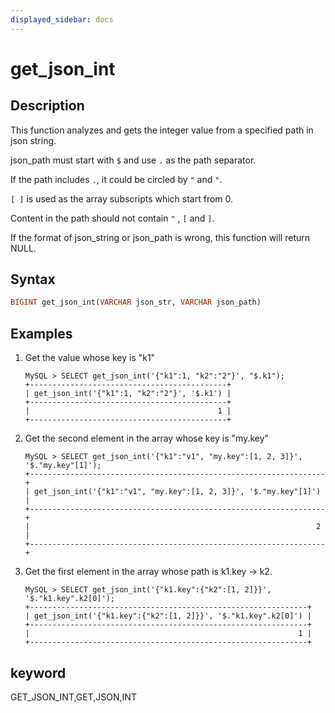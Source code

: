 ```yaml
---
displayed_sidebar: docs
---
```


# get_json_int

## Description

This function analyzes and gets the integer value from a specified path in json string.

json_path must start with `$` and use `.` as the path separator.

If the path includes `.`, it could be circled by `"` and `"`.

`[ ]` is used as the array subscripts which start from 0.

Content in the path should not contain `"` , `[` and `]`.

If the format of json_string or json_path is wrong, this function will return NULL.

## Syntax

```Haskell
BIGINT get_json_int(VARCHAR json_str, VARCHAR json_path)
```

## Examples

1. Get the value whose key is "k1"

    ```Plain Text
    MySQL > SELECT get_json_int('{"k1":1, "k2":"2"}', "$.k1");
    +--------------------------------------------+
    | get_json_int('{"k1":1, "k2":"2"}', '$.k1') |
    +--------------------------------------------+
    |                                          1 |
    +--------------------------------------------+
    ```

2. Get the second element in the array whose key is "my.key"

    ```Plain Text
    MySQL > SELECT get_json_int('{"k1":"v1", "my.key":[1, 2, 3]}', '$."my.key"[1]');
    +------------------------------------------------------------------+
    | get_json_int('{"k1":"v1", "my.key":[1, 2, 3]}', '$."my.key"[1]') |
    +------------------------------------------------------------------+
    |                                                                2 |
    +------------------------------------------------------------------+
    ```

3. Get the first element in the array whose path is k1.key -> k2.

    ```Plain Text
    MySQL > SELECT get_json_int('{"k1.key":{"k2":[1, 2]}}', '$."k1.key".k2[0]');
    +--------------------------------------------------------------+
    | get_json_int('{"k1.key":{"k2":[1, 2]}}', '$."k1.key".k2[0]') |
    +--------------------------------------------------------------+
    |                                                            1 |
    +--------------------------------------------------------------+
    ```

## keyword

GET_JSON_INT,GET,JSON,INT
